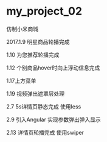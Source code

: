 # my_project_02
仿制小米商城

2017.1.9 明星商品轮播完成

1.10 为您推荐轮播完成

1.12 个别商品hover时向上浮动信息完成

1.17上方菜单

1.19 视频弹出遮罩层处理

2.7 5s详情页静态完成 使用less

2.9 引入Angular 实现参数弹出弹入显示

2.13 详情页轮播完成 使用swiper
